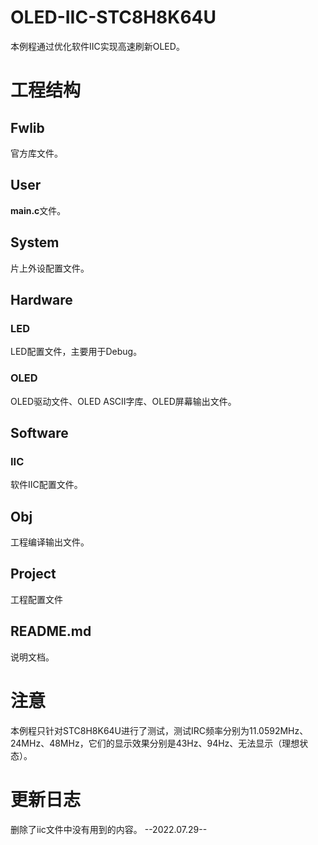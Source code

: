 # OLED-IIC-STC8H8K64U #

本例程通过优化软件IIC实现高速刷新OLED。

# 工程结构 #

## Fwlib ##

官方库文件。

## User ##

**main.c**文件。

## System ##

片上外设配置文件。

## Hardware ##

### LED ###

LED配置文件，主要用于Debug。

### OLED ###

OLED驱动文件、OLED ASCII字库、OLED屏幕输出文件。

## Software ##

### IIC ###

软件IIC配置文件。

## Obj ##

工程编译输出文件。

## Project ##

工程配置文件

## README.md ##

说明文档。

# 注意 #

本例程只针对STC8H8K64U进行了测试，测试IRC频率分别为11.0592MHz、24MHz、48MHz，它们的显示效果分别是43Hz、94Hz、无法显示（理想状态）。

# 更新日志 #

删除了iic文件中没有用到的内容。		--2022.07.29--